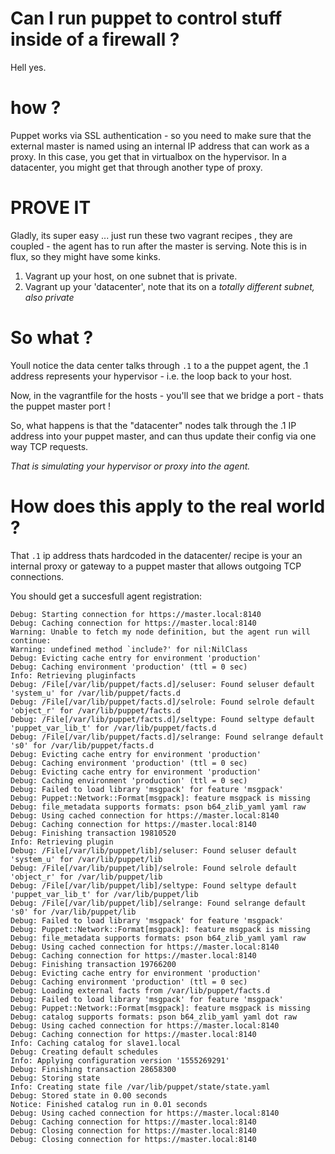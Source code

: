 # Can I run puppet to control stuff inside of a firewall ? 

Hell yes.

# how ?

Puppet works via SSL authentication - so you need to make sure that the external master is named using an internal IP address that can work as a proxy.  In this case, you get that in virtualbox on the hypervisor.  In a datacenter, you might get that through another type of proxy.

# PROVE IT

Gladly, its super easy ... just run these two vagrant recipes , they are coupled - the agent has to run after the master is serving.  Note this is in flux, so they might have some kinks.

1) Vagrant up your host, on one subnet that is private.
2) Vagrant up your 'datacenter', note that its on a *totally different subnet, also private*

# So what ?

Youll notice the data center talks through `.1` to a the puppet agent, the .1 address represents
your hypervisor - i.e. the loop back to your host.  

Now, in the vagrantfile for the hosts - you'll see that we bridge a port - thats the puppet master port !

So, what happens is that the "datacenter" nodes talk through the .1 IP address into your puppet master, and can thus
update their config via one way TCP requests. 

*That is simulating your hypervisor or proxy into the agent.*

# How does this apply to the real world ? 

That `.1` ip address thats hardcoded in the datacenter/ recipe is your an internal proxy or gateway to a puppet master 
that allows outgoing TCP connections.

You should get a succesfull agent registration:

```
Debug: Starting connection for https://master.local:8140
Debug: Caching connection for https://master.local:8140
Warning: Unable to fetch my node definition, but the agent run will continue:
Warning: undefined method `include?' for nil:NilClass
Debug: Evicting cache entry for environment 'production'
Debug: Caching environment 'production' (ttl = 0 sec)
Info: Retrieving pluginfacts
Debug: /File[/var/lib/puppet/facts.d]/seluser: Found seluser default 'system_u' for /var/lib/puppet/facts.d
Debug: /File[/var/lib/puppet/facts.d]/selrole: Found selrole default 'object_r' for /var/lib/puppet/facts.d
Debug: /File[/var/lib/puppet/facts.d]/seltype: Found seltype default 'puppet_var_lib_t' for /var/lib/puppet/facts.d
Debug: /File[/var/lib/puppet/facts.d]/selrange: Found selrange default 's0' for /var/lib/puppet/facts.d
Debug: Evicting cache entry for environment 'production'
Debug: Caching environment 'production' (ttl = 0 sec)
Debug: Evicting cache entry for environment 'production'
Debug: Caching environment 'production' (ttl = 0 sec)
Debug: Failed to load library 'msgpack' for feature 'msgpack'
Debug: Puppet::Network::Format[msgpack]: feature msgpack is missing
Debug: file_metadata supports formats: pson b64_zlib_yaml yaml raw
Debug: Using cached connection for https://master.local:8140
Debug: Caching connection for https://master.local:8140
Debug: Finishing transaction 19810520
Info: Retrieving plugin
Debug: /File[/var/lib/puppet/lib]/seluser: Found seluser default 'system_u' for /var/lib/puppet/lib
Debug: /File[/var/lib/puppet/lib]/selrole: Found selrole default 'object_r' for /var/lib/puppet/lib
Debug: /File[/var/lib/puppet/lib]/seltype: Found seltype default 'puppet_var_lib_t' for /var/lib/puppet/lib
Debug: /File[/var/lib/puppet/lib]/selrange: Found selrange default 's0' for /var/lib/puppet/lib
Debug: Failed to load library 'msgpack' for feature 'msgpack'
Debug: Puppet::Network::Format[msgpack]: feature msgpack is missing
Debug: file_metadata supports formats: pson b64_zlib_yaml yaml raw
Debug: Using cached connection for https://master.local:8140
Debug: Caching connection for https://master.local:8140
Debug: Finishing transaction 19766200
Debug: Evicting cache entry for environment 'production'
Debug: Caching environment 'production' (ttl = 0 sec)
Debug: Loading external facts from /var/lib/puppet/facts.d
Debug: Failed to load library 'msgpack' for feature 'msgpack'
Debug: Puppet::Network::Format[msgpack]: feature msgpack is missing
Debug: catalog supports formats: pson b64_zlib_yaml yaml dot raw
Debug: Using cached connection for https://master.local:8140
Debug: Caching connection for https://master.local:8140
Info: Caching catalog for slave1.local
Debug: Creating default schedules
Info: Applying configuration version '1555269291'
Debug: Finishing transaction 28658300
Debug: Storing state
Info: Creating state file /var/lib/puppet/state/state.yaml
Debug: Stored state in 0.00 seconds
Notice: Finished catalog run in 0.01 seconds
Debug: Using cached connection for https://master.local:8140
Debug: Caching connection for https://master.local:8140
Debug: Closing connection for https://master.local:8140
Debug: Closing connection for https://master.local:8140
```



